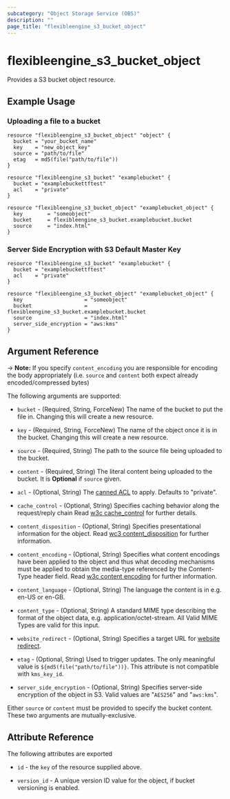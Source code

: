 ```yaml
---
subcategory: "Object Storage Service (OBS)"
description: ""
page_title: "flexibleengine_s3_bucket_object"
---
```


# flexibleengine_s3_bucket_object

Provides a S3 bucket object resource.

## Example Usage

### Uploading a file to a bucket

```hcl
resource "flexibleengine_s3_bucket_object" "object" {
  bucket = "your_bucket_name"
  key    = "new_object_key"
  source = "path/to/file"
  etag   = md5(file("path/to/file"))
}

resource "flexibleengine_s3_bucket" "examplebucket" {
  bucket = "examplebuckettftest"
  acl    = "private"
}

resource "flexibleengine_s3_bucket_object" "examplebucket_object" {
  key        = "someobject"
  bucket     = flexibleengine_s3_bucket.examplebucket.bucket
  source     = "index.html"
}
```

### Server Side Encryption with S3 Default Master Key

```hcl
resource "flexibleengine_s3_bucket" "examplebucket" {
  bucket = "examplebuckettftest"
  acl    = "private"
}

resource "flexibleengine_s3_bucket_object" "examplebucket_object" {
  key                    = "someobject"
  bucket                 = flexibleengine_s3_bucket.examplebucket.bucket
  source                 = "index.html"
  server_side_encryption = "aws:kms"
}
```

## Argument Reference

-> **Note:** If you specify `content_encoding` you are responsible for encoding the body appropriately
  (i.e. `source` and `content` both expect already encoded/compressed bytes)

The following arguments are supported:

* `bucket` - (Required, String, ForceNew) The name of the bucket to put the file in. Changing this will create a
  new resource.

* `key` - (Required, String, ForceNew) The name of the object once it is in the bucket. Changing this will create a
  new resource.

* `source` - (Required, String) The path to the source file being uploaded to the bucket.

* `content` - (Required, String) The literal content being uploaded to the bucket. It is **Optional** if `source` given.

* `acl` - (Optional, String) The
  [canned ACL](https://docs.aws.amazon.com/AmazonS3/latest/dev/acl-overview.html#canned-acl) to apply.
  Defaults to "private".

* `cache_control` - (Optional, String) Specifies caching behavior along the request/reply chain Read
  [w3c cache_control](http://www.w3.org/Protocols/rfc2616/rfc2616-sec14.html#sec14.9) for further details.

* `content_disposition` - (Optional, String) Specifies presentational information for the object. Read
  [wc3 content_disposition](http://www.w3.org/Protocols/rfc2616/rfc2616-sec19.html#sec19.5.1) for further information.

* `content_encoding` - (Optional, String) Specifies what content encodings have been applied to the object and thus
  what decoding mechanisms must be applied to obtain the media-type referenced by the Content-Type header field.
  Read [w3c content encoding](http://www.w3.org/Protocols/rfc2616/rfc2616-sec14.html#sec14.11) for further information.

* `content_language` - (Optional, String) The language the content is in e.g. en-US or en-GB.

* `content_type` - (Optional, String) A standard MIME type describing the format of the object data,
  e.g. application/octet-stream. All Valid MIME Types are valid for this input.

* `website_redirect` - (Optional, String) Specifies a target URL for [website redirect](http://docs.aws.amazon.com/AmazonS3/latest/dev/how-to-page-redirect.html).

* `etag` - (Optional, String) Used to trigger updates. The only meaningful value is `${md5(file("path/to/file"))}`.
  This attribute is not compatible with `kms_key_id`.

* `server_side_encryption` - (Optional, String) Specifies server-side encryption of the object in S3.
  Valid values are "`AES256`" and "`aws:kms`".

Either `source` or `content` must be provided to specify the bucket content.
These two arguments are mutually-exclusive.

## Attribute Reference

The following attributes are exported

* `id` - the `key` of the resource supplied above.

* `version_id` - A unique version ID value for the object, if bucket versioning
is enabled.
